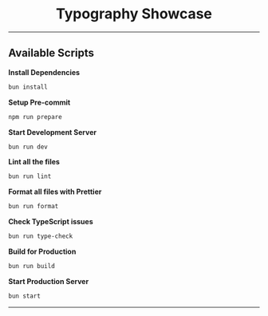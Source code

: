 <h1 align="center">
  Typography Showcase
</h1>

---

## Available Scripts

**Install Dependencies**

```bash
bun install
```

**Setup Pre-commit**

```bash
npm run prepare
```

**Start Development Server**

```bash
bun run dev
```

**Lint all the files**

```bash
bun run lint
```

**Format all files with Prettier**

```bash
bun run format
```

**Check TypeScript issues**

```bash
bun run type-check
```

**Build for Production**

```bash
bun run build
```

**Start Production Server**

```bash
bun start
```

---
